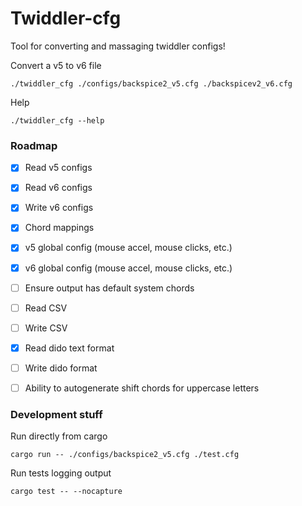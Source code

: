 # Twiddler-cfg

Tool for converting and massaging twiddler configs!

Convert a v5 to v6 file
```
./twiddler_cfg ./configs/backspice2_v5.cfg ./backspicev2_v6.cfg
```

Help
```
./twiddler_cfg --help
```

### Roadmap
- [x] Read v5 configs
- [x] Read v6 configs
- [x] Write v6 configs
- [x] Chord mappings
- [x] v5 global config (mouse accel, mouse clicks, etc.)
- [x] v6 global config (mouse accel, mouse clicks, etc.)
- [ ] Ensure output has default system chords
- [ ] Read CSV
- [ ] Write CSV
- [x] Read dido text format
- [ ] Write dido format
- [ ] Ability to autogenerate shift chords for uppercase letters


### Development stuff
Run directly from cargo
```
cargo run -- ./configs/backspice2_v5.cfg ./test.cfg
```

Run tests logging output
```
cargo test -- --nocapture
```

